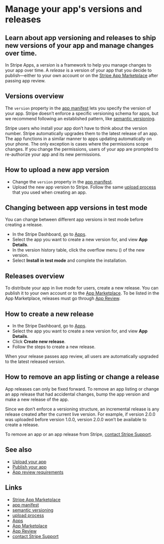 # Manage your app's versions and releases

## Learn about app versioning and releases to ship new versions of your app and manage changes over time.

In Stripe Apps, a *version* is a framework to help you manage changes to your
app over time. A *release* is a version of your app that you decide to
publish—either to your own account or on the [Stripe App
Marketplace](https://marketplace.stripe.com/) after passing app review.

## Versions overview

The `version` property in the [app
manifest](https://docs.stripe.com/stripe-apps/reference/app-manifest) lets you
specify the version of your app. Stripe doesn’t enforce a specific versioning
schema for apps, but we recommend following an established pattern, like
[semantic versioning](https://semver.org/).

Stripe users who install your app don’t have to think about the version number.
Stripe automatically upgrades them to the latest release of an app. The app
functions in a similar manner to apps updating automatically on your phone. The
only exception is cases where the permissions scope changes. If you change the
permissions, users of your app are prompted to re-authorize your app and its new
permissions.

## How to upload a new app version

- Change the `version` property in the [app
manifest](https://docs.stripe.com/stripe-apps/reference/app-manifest).
- Upload the new app version to Stripe. Follow the same [upload
process](https://docs.stripe.com/stripe-apps/upload-install-app) that you used
when creating an app.

## Changing between app versions in test mode

You can change between different app versions in test mode before creating a
release.

- In the Stripe Dashboard, go to [Apps](https://dashboard.stripe.com/apps).
- Select the app you want to create a new version for, and view **App Details**.
- In the version history table, click the overflow menu () of the new version.
- Select **Install in test mode** and complete the installation.

## Releases overview

To distribute your app in live mode for users, create a new release. You can
publish it to your own account or to the [App
Marketplace](https://docs.stripe.com/stripe-apps/publish-app). To be listed in
the App Marketplace, releases must go through [App
Review](https://docs.stripe.com/stripe-apps/review-requirements).

## How to create a new release

- In the Stripe Dashboard, go to [Apps](https://dashboard.stripe.com/apps).
- Select the app you want to create a new version for, and view **App Details**.
- Click **Create new release**.
- Follow the steps to create a new release.

When your release passes app review, all users are automatically upgraded to the
latest released version.

## How to remove an app listing or change a release

App releases can only be fixed forward. To remove an app listing or change an
app release that had accidental changes, bump the app version and make a new
release of the app.

Since we don’t enforce a versioning structure, an incremental release is any
release created after the current live version. For example, if version 2.0.0
was uploaded before version 1.0.0, version 2.0.0 won’t be available to create a
release.

To remove an app or an app release from Stripe, [contact Stripe
Support](https://support.stripe.com/).

## See also

- [Upload your app](https://docs.stripe.com/stripe-apps/upload-install-app)
- [Publish your app](https://docs.stripe.com/stripe-apps/publish-app)
- [App review
requirements](https://docs.stripe.com/stripe-apps/review-requirements)

## Links

- [Stripe App Marketplace](https://marketplace.stripe.com)
- [app manifest](https://docs.stripe.com/stripe-apps/reference/app-manifest)
- [semantic versioning](https://semver.org/)
- [upload process](https://docs.stripe.com/stripe-apps/upload-install-app)
- [Apps](https://dashboard.stripe.com/apps)
- [App Marketplace](https://docs.stripe.com/stripe-apps/publish-app)
- [App Review](https://docs.stripe.com/stripe-apps/review-requirements)
- [contact Stripe Support](https://support.stripe.com/)